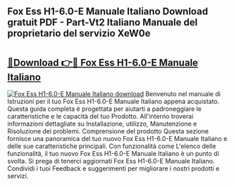 ## Fox Ess H1-6.0-E Manuale Italiano Download gratuit PDF - Part-Vt2 Italiano Manuale del proprietario del servizio XeW0e

# <h2><a href="http://dffom9.blite.top/?on=Fox+Ess+H1-6.0-E+Manuale+Italiano">🔗Download 👉🔴 Fox Ess H1-6.0-E Manuale Italiano</a></h2>

[![Fox Ess H1-6.0-E Manuale Italiano download](https://i.imgur.com/lujVjoI.png)](http://dffom9.blite.top/?on=Fox+Ess+H1-6.0-E+Manuale+Italiano)
Benvenuto nel manuale di Istruzioni per il tuo Fox Ess H1-6.0-E Manuale Italiano appena acquistato. Questa guida completa è progettata per aiutarti a padroneggiare le caratteristiche e le capacità del tuo Prodotto. All'interno troverai informazioni dettagliate su Installazione, utilizzo, Manutenzione e Risoluzione dei problemi. Comprensione del prodotto Questa sezione fornisce una panoramica del tuo nuovo Fox Ess H1-6.0-E Manuale Italiano e delle sue caratteristiche principali. Con funzionalità come L'elenco delle funzionalità, il tuo nuovo Fox Ess H1-6.0-E Manuale Italiano è un punto di svolta. Si prega di tenerci aggiornati Fox Ess H1-6.0-E Manuale Italiano. Condividi i tuoi Feedback e suggerimenti per migliorare i nostri prodotti e servizi.
